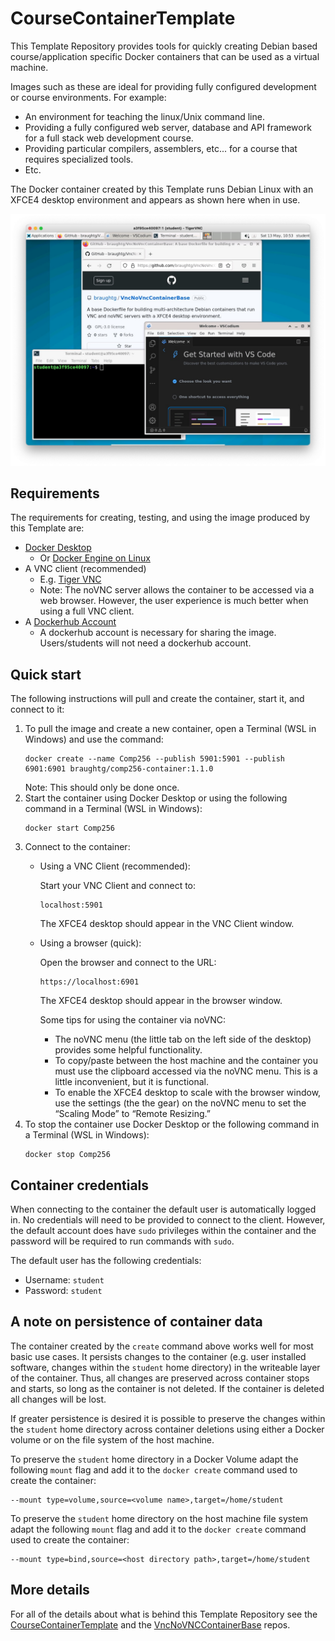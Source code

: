 # CourseContainerTemplate

This Template Repository provides tools for quickly creating Debian based course/application specific Docker containers that can be used as a virtual machine.  

Images such as these are ideal for providing fully configured development or course environments.  For example:
* An environment for teaching the linux/Unix command line.
* Providing a fully configured web server, database and API framework for a full stack web development course.
* Providing particular compilers, assemblers, etc... for a course that requires specialized tools.
* Etc.

The Docker container created by this Template runs Debian Linux with an XFCE4 desktop environment and appears as shown here when in use.

![Debian XFCE4 desktop running in a VNC client](desktop.jpg)

## Requirements

The requirements for creating, testing, and using the image produced by this Template are:
* [Docker Desktop](https://docs.docker.com/desktop/install/windows-install/)
  * Or [Docker Engine on Linux](https://docs.docker.com/engine/install/)
* A VNC client (recommended)
  * E.g. [Tiger VNC](https://sourceforge.net/projects/tigervnc/files/stable/)
  * Note: The noVNC server allows the container to be accessed via a web browser.  However, the user experience is much better when using a full VNC client.
* A [Dockerhub Account](https://hub.docker.com/)
  * A dockerhub account is necessary for sharing the image. Users/students will not need a dockerhub account.

## Quick start

The following instructions will pull and create the container, start it, and connect to it:

1. To pull the image and create a new container, open a Terminal (WSL in Windows) and use the command:
   ```
   docker create --name Comp256 --publish 5901:5901 --publish 6901:6901 braughtg/comp256-container:1.1.0
   ```
   Note: This should only be done once.
2. Start the container using Docker Desktop or using the following command in a Terminal (WSL in Windows):
   ```
   docker start Comp256
   ```
3. Connect to the container:
   * Using a VNC Client (recommended):
  
     Start your VNC Client and connect to:
     ```
     localhost:5901
     ```

     The XFCE4 desktop should appear in the VNC Client window.

   * Using a browser (quick):

     Open the browser and connect to the URL: 
     ```
     https://localhost:6901
     ```

     The XFCE4 desktop should appear in the browser window.  
 
     Some tips for using the container via noVNC:
     * The noVNC menu (the little tab on the left side of the desktop) provides some helpful functionality.
     * To copy/paste between the host machine and the container you must use the clipboard accessed via the noVNC menu. This is a little inconvenient, but it is functional.
     * To enable the XFCE4 desktop to scale with the browser window, use the settings (the the gear) on the noVNC menu to set the “Scaling Mode” to “Remote Resizing.”
4. To stop the container use Docker Desktop or the following command in a Terminal (WSL in Windows):
   ```
   docker stop Comp256
   ```

## Container credentials

When connecting to the container the default user is automatically logged in.  No credentials will need to be provided to connect to the client. However, the default account does have `sudo` privileges within the container and the password will be required to run commands with `sudo`.

The default user has the following credentials:
* Username: `student`
* Password: `student`

## A note on persistence of container data

The container created by the `create` command above works well for most basic use cases. It persists changes to the container (e.g. user installed software, changes within the `student` home directory) in the writeable layer of the container.  Thus, all changes are preserved across container stops and starts, so long as the container is not deleted.  If the container is deleted all changes will be lost. 

If greater persistence is desired it is possible to preserve the changes within the `student` home directory across container deletions using either a Docker volume or on the file system of the host machine.  

To preserve the `student` home directory in a Docker Volume adapt the following `mount` flag and add it to the `docker create` command used to create the container:

```
--mount type=volume,source=<volume name>,target=/home/student
```

To preserve the `student` home directory on the host machine file system adapt the following `mount` flag and add it to the `docker create` command used to create the container:

```
--mount type=bind,source=<host directory path>,target=/home/student
```

## More details

For all of the details about what is behind this Template Repository see the [CourseContainerTemplate](https://github.com/braughtg/CourseContainerTemplate) and the [VncNoVNCContainerBase](https://github.com/braughtg/VncNoVncContainerBase) repos.

